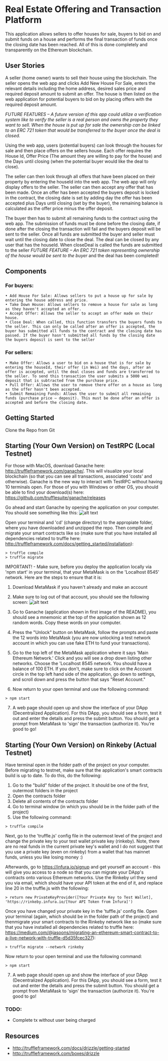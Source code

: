 
# Real Estate Offering and Transaction Platform

This application allows sellers to offer houses for sale, buyers to bid on and submit funds on a house and performs the final transaction of funds once the closing date has been reached. All of this is done completely and transparently on the Ethereum blockchain.

## User Stories
A seller (home owner) wants to sell their house using the blockchain. The seller opens the web app and clicks Add New House For Sale, enters the relevant details including the home address, desired sales price and required deposit amount to submit an offer. The house is then listed on the web application for potential buyers to bid on by placing offers with the required deposit amount.

*FUTURE FEATURES – A future version of this app could utilize a verification system like to verify the seller is a real person and owns the property they want to sell. When the house is put up for sale the ownership can be linked to an ERC 721 token that would be transferred to the buyer once the deal is closed.*

Using the web app, users (potential buyers) can look through the houses for sale and then place offers on the sellers house. Each offer requires the House Id, Offer Price (The amount they are willing to pay for the house) and the Days until closing (when the potential buyer would like the deal to close).

The seller can then look through all offers that have been placed on their property by entering the houseId into the web app. The web app will only display offers to the seller. The seller can then accept any offer that has been made. Once an offer has been accepted the buyers deposit is locked in the contract, the closing date is set by adding day the offer has been accepted plus Days until closing (set by the buyer), the remaining balance is calculated as the offer price minus the offer deposit.

The buyer then has to submit all remaining funds to the contract using the web app. The submission of funds must be done before the closing date, if done after the closing the transaction will fail and the buyers deposit will be sent to the seller. Once all funds are submitted the buyer and seller must wait until the closing date to close the deal. The deal can be closed by any user that has the houseId. When closeDeal is called the funds are submitted to the seller *FUTURE FEATURE – An ERC 721 token representing ownership of the house would be sent to the buyer* and the deal has been completed!

## Components

### For buyers:
    • Add House For Sale: Allows sellers to put a house up for sale by entering the house address and price.
    • Take Down House: Allows sellers to remove a house for sale as long as they haven't accepted an offer.
    • Accept Offer: Allows the seller to accept an offer made on their house.
    • Close Deal: When called, this function transfers the buyers funds to the seller. This can only be called after an offer is accepted, the buyer has submitted all funds to the contract and the closing date has passed. If the buyer hasn't submitted all funds by the closing date the buyers deposit is sent to the seller

### For sellers:
    • Make Offer: Allows a user to bid on a house that is for sale by entering the houseId, their offer (in Wei) and the days, after an offer is accepted, until the deal closes and funds are transferred to the seller. To send this transaction the user submits a 5000 wei deposit that is subtracted from the purchase price.
    • Pull Offer: Allows the user to remove there offer on a house as long as the offer hasn't been accepted.
    • Submit Remaining Funds: Allows the user to submit all remaining funds (purchase price – deposit). This must be done after an offer is accepted and before the closing date.


## Getting Started

Clone the Repo from Git

## Starting (Your Own Version) on TestRPC (Local Testnet)

For those with MacOS, download Ganache here: http://truffleframework.com/ganache/. This will visualize your local blockchain (so that you can see all transactions, associated 'costs' and otherwise). Ganache is the new way to interact with TestRPC without having 10 terminals open. For those of you with Windows or other OS, you should be able to find your download(s) here: https://github.com/trufflesuite/ganache/releases


Go ahead and start Ganache by opening the application on your computer. You should see something like this:
![alt text](http://truffleframework.com/images/suite/ganache/ganache-window.png)


Open your terminal and 'cd' (change directory) to the appropiate folder, where you have downloaded and unzipped the repo. Then compile and migrate your smart contracts like so (make sure that you have installed all dependencies related to truffle here: http://truffleframework.com/docs/getting_started/installation):
```
> truffle compile
> truffle migrate
```

IMPORTANT! - Make sure, before you deploy the application locally via 'npm start' in your terminal, that your MetaMask is on the 'Localhost 8545' network. Here are the steps to ensure that it is:

1. Download MetaMask if you haven't already and make an account  

2. Make sure to log out of that account, you should see the following screen:
![alt text](https://steemitimages.com/0x0/http://i.imgsafe.org/1a87d9810c.png)

3. Go to Ganache (application shown in first image of the README), you should see a mnemonic at the top of the application shown as 12 random words. Copy these words on your computer.

4. Press the "Unlock" button on MetaMask, follow the prompts and paste the 12 words into MetaMask (you are now unlocking a test network account in which you can use fake ETH to fund your transactions).

5. Go to the top left of the MetaMask application where it says 'Main Ethereum Network.' Click and you will see a drop down listing other networks. Choose the 'Localhost 8545 network. You should have a balance of 100 ETH. If you don't, make sure to click on the Account circle in the top left hand side of the application, go down to settings, and scroll down and press the button that says "Reset Account."

6. Now return to your open terminal and use the following command:
```
> npm start
```

7. A web page should open up and show the interface of your DApp (Decentralized Application). For this DApp, you should see a form, test it out and enter the details and press the submit button. You should get a prompt from MetaMask to 'sign' the transaction (authorize it). You're good to go!

## Starting (Your Own Version) on Rinkeby (Actual Testnet)

Have terminal open in the folder path of the project on your computer. Before migrating to testnet, make sure that the application's smart contracts build is up to date. To do this, do the following:

1. Go to the "build" folder of the project. It should be one of the first, outermost folders in the project
2. Open the contracts folder
3. Delete all contents of the contracts folder
4. Go to terminal window (in which you should be in the folder path of the project)
5. Use the following command:
```
> truffle compile
```

Next, go to the 'truffle.js' config file in the outermost level of the project and change the private key to your test wallet private key (rinkeby). Note, there are no real funds in the current private key's wallet and I do not suggest that you use a private key (even on rinkeby) from a wallet that has mainnet funds, unless you like losing money :)

Afterwards, go to https://infura.io/signup and get yourself an account - this will give you access to a node so that you can migrate your DApp's contracts onto various Ethereum networks. Use the Rinkeby url they send you via email, which should have your API token at the end of it, and replace line 20 in the truffle.js with the following:
```
> return new PrivateKeyProvider([Your Private Key to Test Wallet], 'https://rinkeby.infura.io/[Your API Token from Infura]')
```

Once you have changed your private key in the 'tuffle.js' config file. Open your terminal (again, which should be in the folder path of the project) and thenmigrate your smart contracts to the Rinkeby network like so (make sure that you have installed all dependencies related to truffle here: https://medium.com/@jasoons/migrating-an-ethereum-smart-contract-to-a-live-network-with-truffle-d5d35fcec327):
```
> truffle migrate --network rinkeby
```

Now return to your open terminal and use the following command:
```
> npm start
```

7. A web page should open up and show the interface of your DApp (Decentralized Application). For this DApp, you should see a form, test it out and enter the details and press the submit button. You should get a prompt from MetaMask to 'sign' the transaction (authorize it). You're good to go!

### TODO:
* Complete tx without user being charged


## Resources

* http://truffleframework.com/docs/drizzle/getting-started
* http://truffleframework.com/boxes/drizzle
